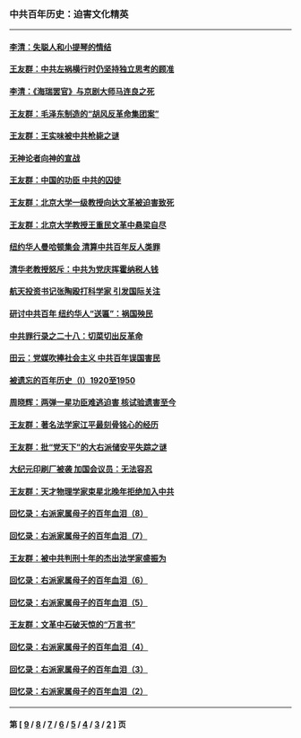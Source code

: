 ### 中共百年历史：迫害文化精英
---
#### [李清：失聪人和小提琴的情结](../../pages/nf1176111/n13459280.md?01010430) 
#### [王友群：中共左祸横行时仍坚持独立思考的顾准](../../pages/nf1176111/n13444722.md?01010430) 
#### [李清：《海瑞罢官》与京剧大师马连良之死](../../pages/nf1176111/n13412316.md?01010430) 
#### [王友群：毛泽东制造的“胡风反革命集团案”](../../pages/nf1176111/n13324909.md?01010430) 
#### [王友群：王实味被中共枪毙之谜](../../pages/nf1176111/n13307502.md?01010430) 
#### [无神论者向神的宣战](../../pages/nf1176111/n13281535.md?01010430) 
#### [王友群：中国的功臣 中共的囚徒](../../pages/nf1176111/n13291790.md?01010430) 
#### [王友群：北京大学一级教授向达文革被迫害致死](../../pages/nf1176111/n13150966.md?01010430) 
#### [王友群：北京大学教授王重民文革中悬梁自尽](../../pages/nf1176111/n13084645.md?01010430) 
#### [纽约华人曼哈顿集会 清算中共百年反人类罪](../../pages/nf1176111/n13084157.md?01010430) 
#### [清华老教授怒斥：中共为党庆挥霍纳税人钱](../../pages/nf1176111/n13071430.md?01010430) 
#### [航天投资书记张陶殴打科学家 引发国际关注](../../pages/nf1176111/n13069132.md?01010430) 
#### [研讨中共百年 纽约华人“送匾”：祸国殃民](../../pages/nf1176111/n13057367.md?01010430) 
#### [中共罪行录之二十八：切菜切出反革命](../../pages/nf1176111/n13030600.md?01010430) 
#### [田云：党媒吹捧社会主义 中共百年误国害民](../../pages/nf1176111/n13006682.md?01010430) 
#### [被遗忘的百年历史（I）1920至1950](../../pages/nf1176111/n12986411.md?01010430) 
#### [周晓辉：两弹一星功臣难逃迫害 核试验遗害至今](../../pages/nf1176111/n12974997.md?01010430) 
#### [王友群：著名法学家江平最刻骨铭心的经历](../../pages/nf1176111/n12970787.md?01010430) 
#### [王友群：批“党天下”的大右派储安平失踪之谜](../../pages/nf1176111/n12954229.md?01010430) 
#### [大纪元印刷厂被袭 加国会议员：无法容忍](../../pages/nf1176111/n12883028.md?01010430) 
#### [王友群：天才物理学家束星北晚年拒绝加入中共](../../pages/nf1176111/n12792913.md?01010430) 
#### [回忆录：右派家属母子的百年血泪（8）](../../pages/nf1176111/n12706196.md?01010430) 
#### [回忆录：右派家属母子的百年血泪（7）](../../pages/nf1176111/n12706191.md?01010430) 
#### [王友群：被中共判刑十年的杰出法学家盛振为](../../pages/nf1176111/n12706141.md?01010430) 
#### [回忆录：右派家属母子的百年血泪（6）](../../pages/nf1176111/n12698863.md?01010430) 
#### [回忆录：右派家属母子的百年血泪（5）](../../pages/nf1176111/n12692515.md?01010430) 
#### [王友群：文革中石破天惊的“万言书”](../../pages/nf1176111/n12690994.md?01010430) 
#### [回忆录：右派家属母子的百年血泪（4）](../../pages/nf1176111/n12686410.md?01010430) 
#### [回忆录：右派家属母子的百年血泪（3）](../../pages/nf1176111/n12683820.md?01010430) 
#### [回忆录：右派家属母子的百年血泪（2）](../../pages/nf1176111/n12679738.md?01010430) 

---
#### 第 [ [9](./9.md?01010430) / [8](./8.md?01010430) / [7](./7.md?01010430) / [6](./6.md?01010430) / [5](./5.md?01010430) / [4](./4.md?01010430) / [3](./3.md?01010430) / [2](./2.md?01010430) ] 页
